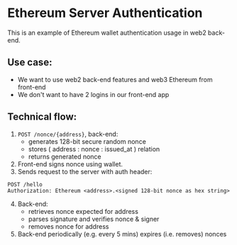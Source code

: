 # Ethereum Server Authentication

This is an example of Ethereum wallet authentication usage in web2 back-end.

## Use case:

- We want to use web2 back-end features and web3 Ethereum from front-end
- We don't want to have 2 logins in our front-end app

## Technical flow:

1. `POST /nonce/{address}`, back-end:
   - generates 128-bit secure random nonce
   - stores ( address : nonce : issued_at ) relation
   - returns generated nonce
2. Front-end signs nonce using wallet.
3. Sends request to the server with auth header:

```
POST /hello
Authorization: Ethereum <address>.<signed 128-bit nonce as hex string>
```

4. Back-end:
   - retrieves nonce expected for address
   - parses signature and verifies nonce & signer
   - removes nonce for address
5. Back-end periodically (e.g. every 5 mins) expires (i.e. removes) nonces
